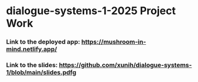 # dialogue-systems-1-2025 Project Work

### Link to the deployed app: https://mushroom-in-mind.netlify.app/

### Link to the slides: https://github.com/xunih/dialogue-systems-1/blob/main/slides.pdfg